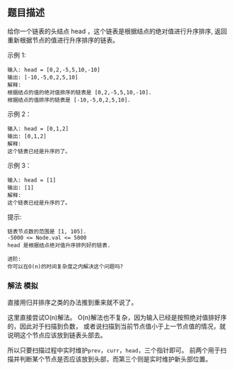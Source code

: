 ## 题目描述
给你一个链表的头结点 head ，这个链表是根据结点的绝对值进行升序排序, 返回重新根据节点的值进行升序排序的链表。
 

示例 1:
```
输入: head = [0,2,-5,5,10,-10]
输出: [-10,-5,0,2,5,10]
解释:
根据结点的值的绝对值排序的链表是 [0,2,-5,5,10,-10].
根据结点的值排序的链表是 [-10,-5,0,2,5,10].
```
示例 2：
```
输入: head = [0,1,2]
输出: [0,1,2]
解释:
这个链表已经是升序的了。
```
示例 3：
```
输入: head = [1]
输出: [1]
解释:
这个链表已经是升序的了。
```

提示:
```
链表节点数的范围是 [1, 105].
-5000 <= Node.val <= 5000
head 是根据结点绝对值升序排列好的链表.
```
```
进阶:
你可以在O(n)的时间复杂度之内解决这个问题吗?
```

### 解法 模拟
直接用归并排序之类的办法推到重来就不说了。

这里直接尝试O(n)解法。
O(n)解法也不复杂，因为输入已经是按照绝对值排好序的，因此对于扫描到负数，
或者说扫描到当前节点值小于上一节点值的情况，就说明这个节点应该放到链表头部去。

所以只要扫描过程中实时维护`prev`，`curr`，`head`，三个指针即可。
前两个用于扫描并判断某个节点是否应该放到头部，而第三个则是实时维护新头部位置。